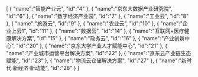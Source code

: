 [
	{
		"name":"智能产业云",
		"id":"4"
	},
	{
		"name":"京东大数据产业研究院",
		"id":"6"
	},
	{
		"name":"数字经济产业园",
		"id":"7"
	},
	{
		"name":"工业云",
		"id":"8"
	},
	{
		"name":"旅游云",
		"id":"9"
	},
	{
		"name":"农业云",
		"id":"10"
	},
	{
		"name":"企业上云1",
		"id":"11"
	},
	{
		"name":"数据云",
		"id":"14"
	},
	{
		"name":"互联网+医疗健康解决方案",
		"id":"15"
	},
	{
		"name":"政务云",
		"id":"16"
	},
	{
		"name":"产业创新中心",
		"id":"20"
	},
	{
		"name":"京东大学产业人才赋能中心",
		"id":"21"
	},
	{
		"name":"产业城市运营平台解决方案",
		"id":"22"
	},
	{
		"name":"京东云产业链生态赋能",
		"id":"23"
	},
	{
		"name":"物流云仓储解决方案",
		"id":"27"
	},
	{
		"name":"新时代·新经济·新动能",
		"id":"28"
	}
]